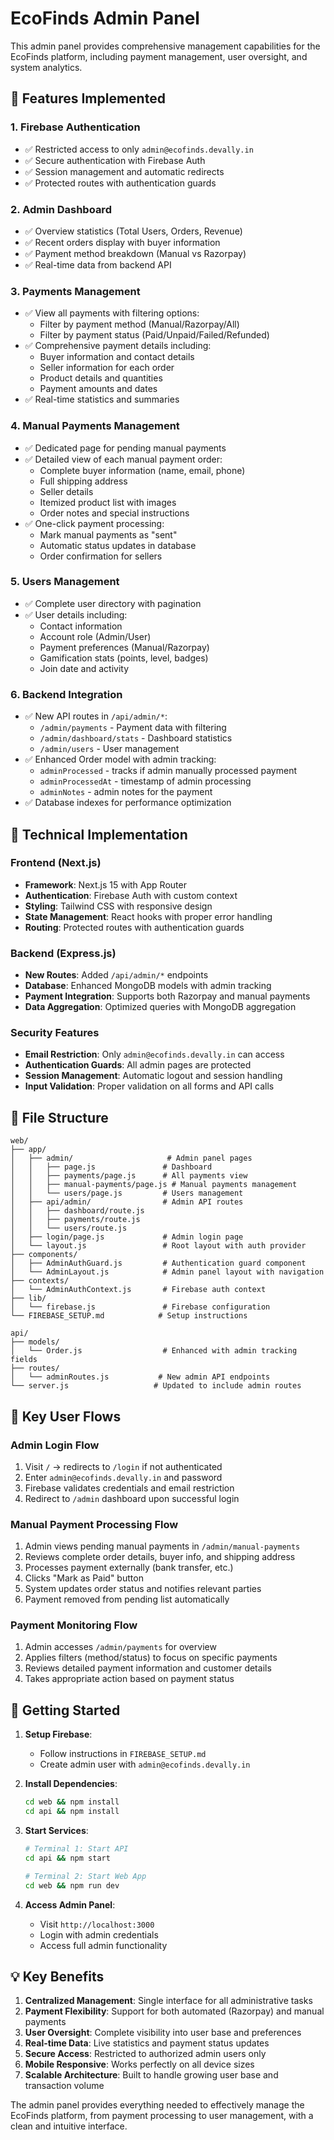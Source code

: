 # EcoFinds Admin Panel

This admin panel provides comprehensive management capabilities for the EcoFinds platform, including payment management, user oversight, and system analytics.

## 🚀 Features Implemented

### 1. **Firebase Authentication**
- ✅ Restricted access to only `admin@ecofinds.devally.in`
- ✅ Secure authentication with Firebase Auth
- ✅ Session management and automatic redirects
- ✅ Protected routes with authentication guards

### 2. **Admin Dashboard**
- ✅ Overview statistics (Total Users, Orders, Revenue)
- ✅ Recent orders display with buyer information
- ✅ Payment method breakdown (Manual vs Razorpay)
- ✅ Real-time data from backend API

### 3. **Payments Management**
- ✅ View all payments with filtering options:
  - Filter by payment method (Manual/Razorpay/All)
  - Filter by payment status (Paid/Unpaid/Failed/Refunded)
- ✅ Comprehensive payment details including:
  - Buyer information and contact details
  - Seller information for each order
  - Product details and quantities
  - Payment amounts and dates
- ✅ Real-time statistics and summaries

### 4. **Manual Payments Management** 
- ✅ Dedicated page for pending manual payments
- ✅ Detailed view of each manual payment order:
  - Complete buyer information (name, email, phone)
  - Full shipping address
  - Seller details
  - Itemized product list with images
  - Order notes and special instructions
- ✅ One-click payment processing:
  - Mark manual payments as "sent"
  - Automatic status updates in database
  - Order confirmation for sellers

### 5. **Users Management**
- ✅ Complete user directory with pagination
- ✅ User details including:
  - Contact information
  - Account role (Admin/User) 
  - Payment preferences (Manual/Razorpay)
  - Gamification stats (points, level, badges)
  - Join date and activity

### 6. **Backend Integration**
- ✅ New API routes in `/api/admin/*`:
  - `/admin/payments` - Payment data with filtering
  - `/admin/dashboard/stats` - Dashboard statistics
  - `/admin/users` - User management
- ✅ Enhanced Order model with admin tracking:
  - `adminProcessed` - tracks if admin manually processed payment
  - `adminProcessedAt` - timestamp of admin processing
  - `adminNotes` - admin notes for the payment
- ✅ Database indexes for performance optimization

## 🔧 Technical Implementation

### Frontend (Next.js)
- **Framework**: Next.js 15 with App Router
- **Authentication**: Firebase Auth with custom context
- **Styling**: Tailwind CSS with responsive design
- **State Management**: React hooks with proper error handling
- **Routing**: Protected routes with authentication guards

### Backend (Express.js)
- **New Routes**: Added `/api/admin/*` endpoints
- **Database**: Enhanced MongoDB models with admin tracking
- **Payment Integration**: Supports both Razorpay and manual payments
- **Data Aggregation**: Optimized queries with MongoDB aggregation

### Security Features
- **Email Restriction**: Only `admin@ecofinds.devally.in` can access
- **Authentication Guards**: All admin pages are protected
- **Session Management**: Automatic logout and session handling
- **Input Validation**: Proper validation on all forms and API calls

## 📁 File Structure

```
web/
├── app/
│   ├── admin/                     # Admin panel pages
│   │   ├── page.js               # Dashboard
│   │   ├── payments/page.js      # All payments view
│   │   ├── manual-payments/page.js # Manual payments management
│   │   └── users/page.js         # Users management
│   ├── api/admin/                # Admin API routes
│   │   ├── dashboard/route.js
│   │   ├── payments/route.js
│   │   └── users/route.js
│   ├── login/page.js             # Admin login page
│   └── layout.js                 # Root layout with auth provider
├── components/
│   ├── AdminAuthGuard.js         # Authentication guard component
│   └── AdminLayout.js            # Admin panel layout with navigation
├── contexts/
│   └── AdminAuthContext.js       # Firebase auth context
├── lib/
│   └── firebase.js               # Firebase configuration
└── FIREBASE_SETUP.md            # Setup instructions
```

```
api/
├── models/
│   └── Order.js                  # Enhanced with admin tracking fields
├── routes/
│   └── adminRoutes.js           # New admin API endpoints
└── server.js                   # Updated to include admin routes
```

## 🎯 Key User Flows

### Admin Login Flow
1. Visit `/` → redirects to `/login` if not authenticated
2. Enter `admin@ecofinds.devally.in` and password
3. Firebase validates credentials and email restriction
4. Redirect to `/admin` dashboard upon successful login

### Manual Payment Processing Flow
1. Admin views pending manual payments in `/admin/manual-payments`
2. Reviews complete order details, buyer info, and shipping address
3. Processes payment externally (bank transfer, etc.)
4. Clicks "Mark as Paid" button
5. System updates order status and notifies relevant parties
6. Payment removed from pending list automatically

### Payment Monitoring Flow
1. Admin accesses `/admin/payments` for overview
2. Applies filters (method/status) to focus on specific payments
3. Reviews detailed payment information and customer details
4. Takes appropriate action based on payment status

## 🚦 Getting Started

1. **Setup Firebase**:
   - Follow instructions in `FIREBASE_SETUP.md`
   - Create admin user with `admin@ecofinds.devally.in`

2. **Install Dependencies**:
   ```bash
   cd web && npm install
   cd api && npm install
   ```

3. **Start Services**:
   ```bash
   # Terminal 1: Start API
   cd api && npm start
   
   # Terminal 2: Start Web App  
   cd web && npm run dev
   ```

4. **Access Admin Panel**:
   - Visit `http://localhost:3000`
   - Login with admin credentials
   - Access full admin functionality

## 💡 Key Benefits

1. **Centralized Management**: Single interface for all administrative tasks
2. **Payment Flexibility**: Support for both automated (Razorpay) and manual payments
3. **User Oversight**: Complete visibility into user base and preferences  
4. **Real-time Data**: Live statistics and payment status updates
5. **Secure Access**: Restricted to authorized admin users only
6. **Mobile Responsive**: Works perfectly on all device sizes
7. **Scalable Architecture**: Built to handle growing user base and transaction volume

The admin panel provides everything needed to effectively manage the EcoFinds platform, from payment processing to user management, with a clean and intuitive interface.

